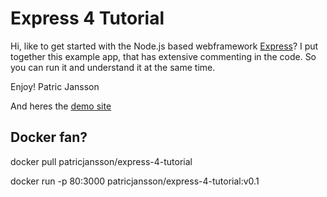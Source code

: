 # Express 4 Tutorial

Hi, like to get started with the Node.js based webframework <a href="http://expressjs.com/">Express</a>?
I put together this example app, that has extensive commenting in the code. So you can run it and understand it at the same time.

Enjoy!
Patric Jansson

And heres the <a href="http://patricjansson.herokuapp.com/">demo site</a>

## Docker fan?
docker pull patricjansson/express-4-tutorial

docker run -p 80:3000 patricjansson/express-4-tutorial:v0.1

